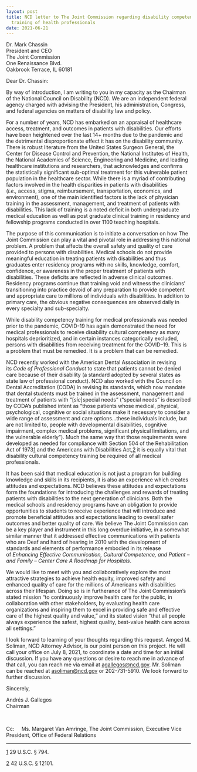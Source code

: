 ```yaml
---
layout: post
title: NCD letter to The Joint Commission regarding disability competency
  training of health professionals
date: 2021-06-21
---
```

Dr. Mark Chassin\
President and CEO\
The Joint Commission\
One Renaissance Blvd.\
Oakbrook Terrace, IL 60181

Dear Dr. Chassin:

By way of introduction, I am writing to you in my capacity as the Chairman of the National Council on Disability (NCD). We are an independent federal agency charged with advising the President, his administration, Congress, and federal agencies on matters of disability law and policy.

For a number of years, NCD has embarked on an appraisal of healthcare access, treatment, and outcomes in patients with disabilities. Our efforts have been heightened over the last 14+ months due to the pandemic and the detrimental disproportionate effect it has on the disability community. There is robust literature from the United States Surgeon General, the Center for Disease Control and Prevention, the National Institutes of Health, the National Academies of Science, Engineering and Medicine, and leading healthcare institutions and researchers, that acknowledges and confirms the statistically significant sub-optimal treatment for this vulnerable patient population in the healthcare sector. While there is a myriad of contributing factors involved in the health disparities in patients with disabilities (*i.e.,* access, stigma, reimbursement, transportation, economics, and environment), one of the main identified factors is the lack of physician training in the assessment, management, and treatment of patients with disabilities. This lack of training is a noted deficit in both undergraduate medical education as well as post graduate clinical training in residency and fellowship programs conducted in over 1100 teaching hospitals.

The purpose of this communication is to initiate a conversation on how The Joint Commission can play a vital and pivotal role in addressing this national problem. A problem that affects the overall safety and quality of care provided to persons with disabilities. Medical schools do not provide meaningful education in treating patients with disabilities and thus graduates enter residency programs with no skills, knowledge, comfort, confidence, or awareness in the proper treatment of patients with disabilities. These deficits are reflected in adverse clinical outcomes. Residency programs continue that training void and witness the clinicians’ transitioning into practice devoid of any preparation to provide competent and appropriate care to millions of individuals with disabilities. In addition to primary care, the obvious negative consequences are observed daily in every specialty and sub-specialty.

While disability competency training for medical professionals was needed prior to the pandemic, COVID-19 has again demonstrated the need for medical professionals to receive disability cultural competency as many hospitals deprioritized, and in certain instances categorically excluded, persons with disabilities from receiving treatment for the COVID–19. This is a problem that must be remedied. It is a problem that can be remedied.

NCD recently worked with the American Dental Association in revising its *Code of Professional Conduct* to state that patients cannot be denied care because of their disability (a standard adopted by several states as state law of professional conduct). NCD also worked with the Council on Dental Accreditation (CODA) in revising its standards, which now mandate that dental students must be trained in the assessment, management and treatment of patients with “[*sic*]special needs” (“special needs” is described by CODA’s published intent as “those patients whose medical, physical, psychological, cognitive or social situations make it necessary to consider a wide range of assessment and care options…these individuals include, but are not limited to, people with developmental disabilities, cognitive impairment, complex medical problems, significant physical limitations, and the vulnerable elderly”). Much the same way that those requirements were developed as needed for compliance with Section 504 of the Rehabilitation Act of 1973[1](https://ncd.gov/publications/2021/ncd-letter-joint-commission#_ftn1) and the Americans with Disabilities Act,[2](https://ncd.gov/publications/2021/ncd-letter-joint-commission#_ftn2) it is equally vital that disability cultural competency training be required of all medical professionals.

It has been said that medical education is not just a program for building knowledge and skills in its recipients, it is also an experience which creates attitudes and expectations. NCD believes these attitudes and expectations form the foundations for introducing the challenges and rewards of treating patients with disabilities to the next generation of clinicians. Both the medical schools and residency programs have an obligation to provide opportunities to students to receive experience that will introduce and promote beneficial attitudes and expectations leading to overall safer outcomes and better quality of care. We believe The Joint Commission can be a key player and instrument in this long overdue initiative, in a somewhat similar manner that it addressed effective communications with patients who are Deaf and hard of hearing in 2010 with the development of standards and elements of performance embodied in its release of *Enhancing Effective Communication, Cultural Competence, and Patient – and Family – Center Care A Roadmap for Hospitals*.

We would like to meet with you and collaboratively explore the most attractive strategies to achieve health equity, improved safety and enhanced quality of care for the millions of Americans with disabilities across their lifespan. Doing so is in furtherance of The Joint Commission’s stated mission “to continuously improve health care for the public, in collaboration with other stakeholders, by evaluating health care organizations and inspiring them to excel in providing safe and effective care of the highest quality and value,” and its stated vision “that all people always experience the safest, highest quality, best-value health care across all settings.”

I look forward to learning of your thoughts regarding this request. Amged M. Soliman, NCD Attorney Advisor, is our point person on this project. He will call your office on July 8, 2021, to coordinate a date and time for an initial discussion. If you have any questions or desire to reach me in advance of that call, you can reach me via email at [agallegos@ncd.gov](mailto:agallegos@ncd.gov). Mr. Soliman can be reached at [asoliman@ncd.gov](mailto:asoliman@ncd.gov) or 202-731-5910. We look forward to further discussion.

Sincerely,

Andrés J. Gallegos\
Chairman

 

Cc:     Ms. Margaret Van Amringe, The Joint Commission, Executive Vice President, Office of Federal Relations



- - -

[1](https://ncd.gov/publications/2021/ncd-letter-joint-commission#_ftnref1) 29 U.S.C. § 794.

[2](https://ncd.gov/publications/2021/ncd-letter-joint-commission#_ftnref2) 42 U.S.C. § 12101.
